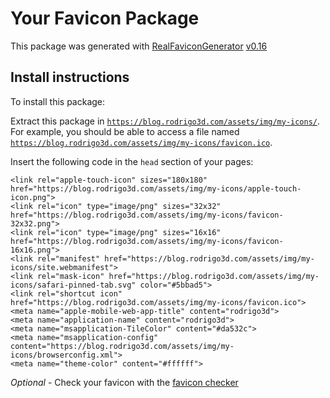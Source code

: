 # Your Favicon Package

This package was generated with [RealFaviconGenerator](https://realfavicongenerator.net/) [v0.16](https://realfavicongenerator.net/change_log#v0.16)

## Install instructions

To install this package:

Extract this package in <code>https://blog.rodrigo3d.com/assets/img/my-icons/</code>. For example, you should be able to access a file named <code>https://blog.rodrigo3d.com/assets/img/my-icons/favicon.ico</code>.

Insert the following code in the `head` section of your pages:

    <link rel="apple-touch-icon" sizes="180x180" href="https://blog.rodrigo3d.com/assets/img/my-icons/apple-touch-icon.png">
    <link rel="icon" type="image/png" sizes="32x32" href="https://blog.rodrigo3d.com/assets/img/my-icons/favicon-32x32.png">
    <link rel="icon" type="image/png" sizes="16x16" href="https://blog.rodrigo3d.com/assets/img/my-icons/favicon-16x16.png">
    <link rel="manifest" href="https://blog.rodrigo3d.com/assets/img/my-icons/site.webmanifest">
    <link rel="mask-icon" href="https://blog.rodrigo3d.com/assets/img/my-icons/safari-pinned-tab.svg" color="#5bbad5">
    <link rel="shortcut icon" href="https://blog.rodrigo3d.com/assets/img/my-icons/favicon.ico">
    <meta name="apple-mobile-web-app-title" content="rodrigo3d">
    <meta name="application-name" content="rodrigo3d">
    <meta name="msapplication-TileColor" content="#da532c">
    <meta name="msapplication-config" content="https://blog.rodrigo3d.com/assets/img/my-icons/browserconfig.xml">
    <meta name="theme-color" content="#ffffff">

*Optional* - Check your favicon with the [favicon checker](https://realfavicongenerator.net/favicon_checker)